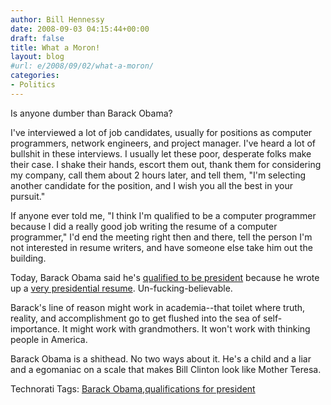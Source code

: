 ```yaml
---
author: Bill Hennessy
date: 2008-09-03 04:15:44+00:00
draft: false
title: What a Moron!
layout: blog
#url: e/2008/09/02/what-a-moron/
categories:
- Politics
---
```


Is anyone dumber than Barack Obama?

I've interviewed a lot of job candidates, usually for positions as computer programmers, network engineers, and project manager. I've heard a lot of bullshit in these interviews. I usually let these poor, desperate folks make their case. I shake their hands, escort them out, thank them for considering my company, call them about 2 hours later, and tell them, "I'm selecting another candidate for the position, and I wish you all the best in your pursuit."

If anyone ever told me, "I think I'm qualified to be a computer programmer because I did a really good job writing the resume of a computer programmer," I'd end the meeting right then and there, tell the person I'm not interested in resume writers, and have someone else take him out the building.

Today, Barack Obama said he's [qualified to be president](https://michellemalkin.com/2008/09/02/obama-defends-his-superior-record-of-experience/) because he wrote up a [very presidential resume](https://hotair.com/archives/2008/09/02/obamas-answer-on-experience-but-im-such-a-great-campaigner/). Un-fucking-believable. 

Barack's line of reason might work in academia--that toilet where truth, reality, and accomplishment go to get flushed into the sea of self-importance. It might work with grandmothers. It won't work with thinking people in America.

Barack Obama is a shithead. No two ways about it. He's a child and a liar and a egomaniac on a scale that makes Bill Clinton look like Mother Teresa. 

Technorati Tags: [Barack Obama](https://technorati.com/tags/Barack%20Obama),[qualifications for president](https://technorati.com/tags/qualifications%20for%20president)
